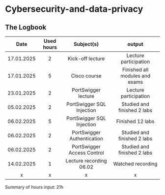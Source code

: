 # Cybersecurity-and-data-privacy
## The Logbook
| Date  | Used hours | Subject(s) |  output |
| :-: | :-: | :-: | :-: |
| 17.01.2025 | 2 | Kick-off lecture | Lecture participation |
| 17.01.2025 | 5 | Cisco course | Finished all modules and exams |
| 23.01.2025 | 2 | PortSwigger lecture | Lecture participation |
| 05.02.2025 | 2 | PortSwigger SQL Injection | Studied and finished 2 labs |
| 06.02.2025 | 5 | PortSwigger SQL Injection | Finished 12 labs |
| 06.02.2025 | 2 | PortSwigger Authentication | Studied and finished 2 labs |
| 06.02.2025 | 2 | PortSwigger Access Control | Studied and finished 2 labs |
| 14.02.2025 | 1 | Lecture recording 06.02 | Watched recording |
| x | x | x | x |

Summary of hours input: 21h
